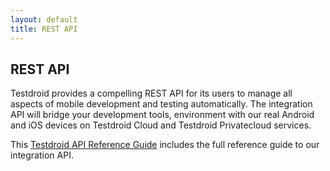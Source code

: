 ```yaml
---
layout: default
title: REST API
---
```



## REST API

Testdroid provides a compelling REST API for its users to manage all
aspects of mobile development and testing automatically. The
integration API will bridge your development tools, environment with
our real Android and iOS devices on Testdroid Cloud and Testdroid
Privatecloud services.

This [Testdroid API Reference
Guide]({{site.baseurl}}/testdroid-cloud-integration/api/) includes the
full reference guide to our integration API.